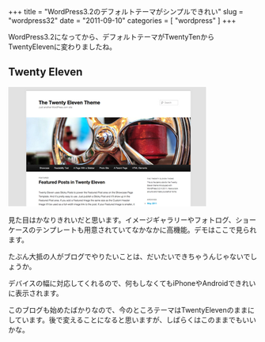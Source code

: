 +++
title = "WordPress3.2のデフォルトテーマがシンプルできれい"
slug = "wordpress32"
date = "2011-09-10"
categories = [ "wordpress" ]
+++

WordPress3.2になってから、デフォルトテーマがTwentyTenからTwentyElevenに変わりましたね。

## Twenty Eleven

![image twentyeleven](/images/20110910-twentyeleven.png "twentyeleven")

見た目はかなりきれいだと思います。イメージギャラリーやフォトログ、ショーケースのテンプレートも用意されていてなかなかに高機能。デモはここで見られます。

たぶん大抵の人がブログでやりたいことは、だいたいできちゃうんじゃないでしょうか。

デバイスの幅に対応してくれるので、何もしなくてもiPhoneやAndroidできれいに表示されます。

このブログも始めたばかりなので、今のところテーマはTwentyElevenのままにしています。後で変えることになると思いますが、しばらくはこのままでもいいかな。
